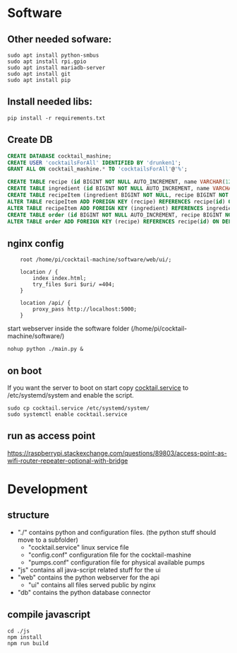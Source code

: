
# Software

## Other needed sofware:

```
sudo apt install python-smbus
sudo apt install rpi.gpio
sudo apt install mariadb-server
sudo apt install git
sudo apt install pip
```

## Install needed libs:

```
pip install -r requirements.txt
```

## Create DB
```SQL
CREATE DATABASE cocktail_mashine;
CREATE USER 'cocktailsForAll' IDENTIFIED BY 'drunken1';
GRANT ALL ON cocktail_mashine.* TO 'cocktailsForAll'@'%';

CREATE TABLE recipe (id BIGINT NOT NULL AUTO_INCREMENT, name VARCHAR(128), PRIMARY KEY (id));
CREATE TABLE ingredient (id BIGINT NOT NULL AUTO_INCREMENT, name VARCHAR(128), alcohol FLOAT(4,4) UNSIGNED, PRIMARY KEY (id));
CREATE TABLE recipeItem (ingredient BIGINT NOT NULL, recipe BIGINT NOT NULL, ml DOUBLE, INDEX (recipe), INDEX (ingredient));
ALTER TABLE recipeItem ADD FOREIGN KEY (recipe) REFERENCES recipe(id) ON DELETE CASCADE;
ALTER TABLE recipeItem ADD FOREIGN KEY (ingredient) REFERENCES ingredient(id) ON DELETE CASCADE;
CREATE TABLE order (id BIGINT NOT NULL AUTO_INCREMENT, recipe BIGINT NOT NULL, PRIMARY KEY (id), createdAt TIMESTAMP DEFAULT CURRENT_TIMESTAMP, processingStatus ENUM('new', 'processing', 'completed', 'canceled')  );
ALTER TABLE order ADD FOREIGN KEY (recipe) REFERENCES recipe(id) ON DELETE RESTRICT;
```
## nginx config

```nginx
	root /home/pi/cocktail-machine/software/web/ui/;
	
	location / {
		index index.html;
		try_files $uri $uri/ =404;
	}
	
	location /api/ {
		proxy_pass http://localhost:5000;
	}
```

start webserver
inside the software folder (/home/pi/cocktail-machine/software/)

```
nohup python ./main.py &
```

## on boot
If you want the server to boot on start copy [cocktail.service](cocktail.service) to /etc/systemd/system and enable the script.
```
sudo cp cocktail.service /etc/systemd/system/
sudo systemctl enable cocktail.service
```

## run as access point
https://raspberrypi.stackexchange.com/questions/89803/access-point-as-wifi-router-repeater-optional-with-bridge

# Development

## structure
- "./"
contains python and configuration files. (the python stuff should move to a subfolder)
	- "cocktail.service"
linux service file
	- "config.conf"
configuration file for the cocktail-mashine
	- "pumps.conf"
configuration file for physical available pumps
- "js"
contains all java-script related stuff for the ui
- "web"
contains the python webserver for the api
	- "ui"
contains all files served public by nginx
- "db"
contains the python database connector


## compile javascript
```
cd ./js
npm install
npm run build
```
